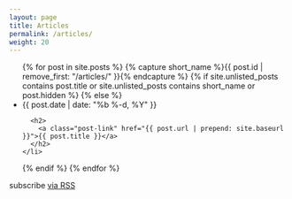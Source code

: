 ```yaml
---
layout: page
title: Articles
permalink: /articles/
weight: 20
---
```


<ul class="post-list">
{% for post in site.posts %}
  {% capture short_name %}{{ post.id | remove_first: "/articles/" }}{% endcapture %}
  {% if site.unlisted_posts contains post.title or site.unlisted_posts contains short_name or post.hidden %}
    <!-- Do not show hidden posts -->
  {% else %}
    <li>
      <span class="post-meta">{{ post.date | date: "%b %-d, %Y" }}</span>

      <h2>
        <a class="post-link" href="{{ post.url | prepend: site.baseurl }}">{{ post.title }}</a>
      </h2>
    </li>
  {% endif %}
{% endfor %}
</ul>

<p class="rss-subscribe">subscribe <a href="{{ "/feed.xml" | prepend: site.baseurl }}">via RSS</a></p>
